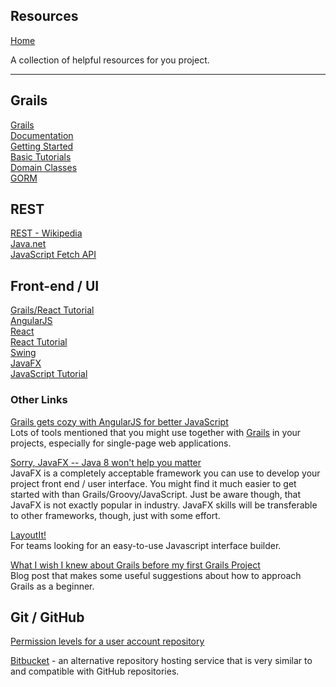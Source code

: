 ## Resources  
[Home](README.md)

A collection of helpful resources for you project.

---

## Grails  
[Grails](www.grails.org)  
[Documentation](http://docs.grails.org/latest/)  
[Getting Started](http://docs.grails.org/latest/guide/gettingStarted.html)  
[Basic Tutorials](http://grails.asia/grails-tutorial-for-beginners/)  
[Domain Classes](http://docs.grails.org/3.1.1/ref/Domain%20Classes/Usage.html)  
[GORM](https://docs.grails.org/latest/guide/GORM.html)  

## REST
[REST - Wikipedia](https://en.wikipedia.org/wiki/Representational_state_transfer)  
[Java.net](https://docs.oracle.com/javase/7/docs/api/java/net/package-summary.html)  
[JavaScript Fetch API](https://developer.mozilla.org/en-US/docs/Web/API/Fetch_API/Using_Fetch)    

## Front-end / UI  

[Grails/React Tutorial](http://grailsblog.objectcomputing.com/posts/2016/05/28/using-react-with-grails.html)  
[AngularJS](https://angularjs.org/)  
[React](https://facebook.github.io/react/)  
[React Tutorial](https://facebook.github.io/react/tutorial/tutorial.html)  
[Swing](https://docs.oracle.com/javase/tutorial/uiswing/)  
[JavaFX](http://docs.oracle.com/javafx/2/get_started/jfxpub-get_started.htm)  
[JavaScript Tutorial](http://www.w3schools.com/js/default.asp)  


### Other Links

[Grails gets cozy with AngularJS for better JavaScript](http://www.infoworld.com/article/2988234/javascript/grails-gets-cozy-with-angularjs-for-better-javascript.html)  
Lots of tools mentioned that you might use together with [Grails](http://www.grails.org/) in your projects, especially for single-page web applications.

[Sorry, JavaFX -- Java 8 won't help you matter](http://www.infoworld.com/article/2610802/java/sorry--javafx----java-8-won-t-help-you-matter.html)  
JavaFX is a completely acceptable framework you can use to develop your project front end / user interface. You might find it much easier to get started with than Grails/Groovy/JavaScript. Just be aware though, that JavaFX is not exactly popular in industry. JavaFX skills will be transferable to other frameworks, though, just with some effort.

[LayoutIt!](http://www.layoutit.com/)  
For teams looking for an easy-to-use Javascript interface builder.

[What I wish I knew about Grails before my first Grails Project](https://objectpartners.com/2013/10/15/what-i-wish-i-knew-about-grails-before-my-first-grails-project/)  
Blog post that makes some useful suggestions about how to approach Grails as a beginner.

## Git / GitHub

[Permission levels for a user account repository](https://help.github.com/articles/permission-levels-for-a-user-account-repository/)  

[Bitbucket](https://bitbucket.org/) - an alternative repository hosting service that is very similar to and compatible with GitHub repositories.
